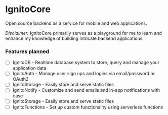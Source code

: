 # IgnitoCore

Open source backend as a service for mobile and web applications.

_Disclaimer:_ IgnitoCore primarily serves as a playground for me to learn and enhance my knowledge of building intricate backend applications.

### Features planned

- [ ] IgnitoDB - Realtime database system to store, query and manage your application data
- [ ] IgnitoAuth - Manage user sign ups and logins via email/password or OAuth2
- [ ] IgnitoStorage - Easily store and serve static files
- [ ] IgnitoNotify - Customize and send emails and in-app notifications with ease
- [ ] IgnitoStorage - Easily store and serve static files
- [ ] IgnitoFunctions - Set up custom functionality using serverless functions

